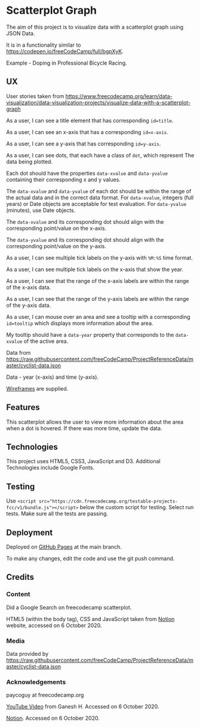 # Scatterplot Graph

The aim of this project is to visualize data with a scatterplot graph using JSON Data.

It is in a functionality similar to https://codepen.io/freeCodeCamp/full/bgpXyK.

Example - Doping in Professional Bicycle Racing.

## UX

User stories taken from https://www.freecodecamp.org/learn/data-visualization/data-visualization-projects/visualize-data-with-a-scatterplot-graph

As a user, I can see a title element that has corresponding `id=title`.

As a user, I can see an x-axis that has a corresponding `id=x-axis`.

As a user, I can see a y-axis that has corresponding `id=y-axis`.

As a user, I can see dots, that each have a class of `dot`, which represent The
data being plotted.

Each dot should have the properties `data-xvalue` and `data-yvalue` containing their
corresponding x and y values.

The `data-xvalue` and `data-yvalue` of each dot should be within the range of
the actual data and in the correct data format.  For `data-xvalue`, integers
(full years) or Date objects are acceptable for test evaluation.  For `data-yvalue`
(minutes), use Date objects.

The `data-xvalue` and its corresponding dot should align with the corresponding
point/value on the x-axis.

The `data-yvalue` and its corresponding dot should align with the corresponding
point/value on the y-axis.

As a user, I can see multiple tick labels on the y-axis with `%M:%S` time format.

As a user, I can see multiple tick labels on the x-axis that show the year.

As a user, I can see that the range of the x-axis labels are within the range of
the x-axis data.

As a user, I can see that the range of the y-axis labels are within the range of
the y-axis data.

As a user, I can mouse over an area and see a tooltip with a corresponding 
`id=tooltip` which displays more information about the area.

My tooltip should have a `data-year` property that corresponds to the `data-xvalue`
of the active area.

Data from https://raw.githubusercontent.com/freeCodeCamp/ProjectReferenceData/master/cyclist-data.json

Data - year (x-axis) and time (y-axis).

[Wireframes](wireframes/wireframe-scatterplot-graph) are supplied.

## Features

This scatterplot allows the user to view more information about the area when a dot is hovered.  If there was more time, update the data.

## Technologies

This project uses HTML5, CSS3, JavaScript and D3.  Additional Technologies include Google Fonts.

## Testing

Use `<script src="https://cdn.freecodecamp.org/testable-projects-fcc/v1/bundle.js"></script>`
below the custom script for testing.  Select run tests.  Make sure all the tests are passing.

## Deployment

Deployed on [GitHub Pages](https://derektypist.github.io/scatterplot-graph) at the
main branch.

To make any changes, edit the code and use the git push command.

## Credits

### Content

Did a Google Search on freecodecamp scatterplot.

HTML5 (within the body tag), CSS and JavaScript taken from [Notion](https://www.notion.so/Visualize-Data-with-a-Scatterplot-Graph-f3b277dc35294accb4d42a0358b92009)
website, accessed on 6 October 2020.

### Media

Data provided by https://raw.githubusercontent.com/freeCodeCamp/ProjectReferenceData/master/cyclist-data.json

### Acknowledgements

paycoguy at freecodecamp.org

[YouTube Video](https://www.youtube.com/watch?v=OvtT4X2L9Fo) from Ganesh H.  Accessed on 6 October 2020.

[Notion](https://www.notion.so/Visualize-Data-with-a-Scatterplot-Graph-f3b277dc35294accb4d42a0358b92009).  Accessed
on 6 October 2020.




